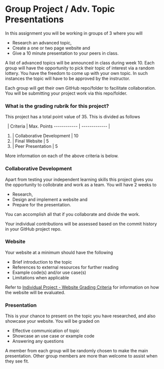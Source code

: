 
# Group Project / Adv. Topic Presentations


In this assignment you will be working in groups of 3 where you will 

- Research an advanced topic, 
- Create a one or two page website and 
- Give a 10 minute presentation to your peers in class. 

A list of advanced topics will be announced in class during week 10. Each group will have the opportunity to pick their topic of interest via a random lottery. You have the freedom to come up with your own topic. In such instances the topic will have to be approved by the instructor.


Each group will get their own GitHub repo/folder to facilitate collaboration. You will be submitting your project work via this repo/folder.

### What is the grading rubrik for this project? ###

This project has a total point value of 35. This is divided as follows

 &nbsp; | Criteria | Max. Points 
------------ | -------------  |
1. | Collaborative  Development | 10   
2. | Final Website | 5
3. | Peer Presentation | 5

More information on each of the above criteria is below.


### Collaborative Development ###
Apart from testing your independent learning skills this project gives you the opportunity to collobrate and work as a team. You will have 2 weeks to 

- Research, 
- Design and implement a website and 
- Prepare for the presentation. 

You can accomplish all that if you collaborate and divide the work. 

Your individual contributions will be assessed based on the commit history in your GitHub project repo. 

### Website ###
Your website at a minimum should have the following

- Brief introduction to the topic
- References to external resources for further reading
- Example code(s) and/or use case(s)
- Limitations when applicable

Refer to [Individual Project - Website Grading Criteria](/projects/individual/#final-website) for information on how the website will be evaluated.


### Presentation ###
This is your chance to present on the topic you have researched, and also showcase your website. You will be graded on

- Effective communication of topic 
- Showcase an use case or example code
- Answering any questions

A member from each group will be randomly chosen to make the main presentation. Other group members are more than welcome to assist when they see fit. 